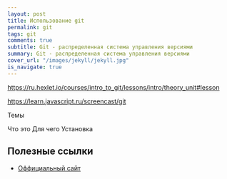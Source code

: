 ```yaml
---
layout: post
title: Использование git
permalink: git
tags: git
comments: true
subtitle: Git - распределенная система управления версиями
summary: Git - распределенная система управления версиями
cover_url: "/images/jekyll/jekyll.jpg"
is_navigate: true
---
```




https://ru.hexlet.io/courses/intro_to_git/lessons/intro/theory_unit#lesson

https://learn.javascript.ru/screencast/git


Темы

Что это
Для чего
Установка


## Полезные ссылки

- [Оффициальный сайт](https://git-scm.com/)

